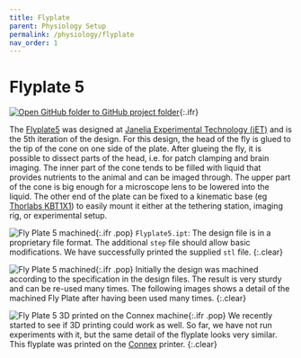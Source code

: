 ```yaml
---
title: Flyplate
parent: Physiology Setup
permalink: /physiology/flyplate
nav_order: 1
---
```



# Flyplate 5

[![Open GitHub folder]({{site.baseurl}}/assets/img/GitHub-Mark-32px.png) to GitHub project folder](https://github.com/reiserlab/Component-Designs/tree/main/Physiology-Setup/Flyplate){:.ifr}

The [Flyplate5](production/Flyplate5.stl) was designed at [Janelia Experimental Technology (jET)](https://www.janelia.org/support-team/janelia-experimental-technology) and is the 5th iteration of the design. For this design, the head of the fly is glued to the tip of the cone on one side of the plate. After glueing the fly, it is possible to dissect parts of the head, i.e. for patch clamping and brain imaging. The inner part of the cone tends to be filled with liquid that provides nutrients to the animal and can be imaged through. The upper part of the cone is big enough for a microscope lens to be lowered into the liquid. The other end of the plate can be fixed to a kinematic base (eg [Thorlabs KBT1X1](https://www.thorlabs.com/thorproduct.cfm?partnumber=KBT1X1)) to easily mount it either at the tethering station, imaging rig, or experimental setup.

![Fly Plate 5 machined]({{site.baseurl}}/assets/img/Physiology-Setup/Flyplate/Flyplate5.png){:.ifr .pop}
`Flyplate5.ipt`: The design file is in a proprietary file format. The additional `step` file should allow basic modifications. We have successfully printed the supplied `stl` file.
{:.clear}

![Fly Plate 5 machined]({{site.baseurl}}/assets/img/Physiology-Setup/Flyplate/Flyplate5_machined_01_2018.jpg){:.ifr .pop}
Initially the design was machined according to the specification in the design files. The result is very sturdy and can be re-used many times. The following images shows a detail of the machined Fly Plate after having been used many times.
{:.clear}

![Fly Plate 5 3D printed on the Connex machine]({{site.baseurl}}/assets/img/Physiology-Setup/Flyplate/Flyplate5_connex_03_2019-11.jpg){:.ifr .pop}
We recently started to see if 3D printing could work as well. So far, we have not run experiments with it, but the same detail of the flyplate looks very similar. This flyplate was printed on the [Connex]({{site.baseurl}}/production) printer.
{:.clear}
